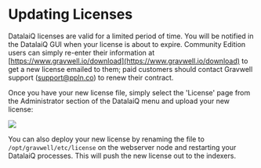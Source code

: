 # Updating Licenses

DatalaiQ licenses are valid for a limited period of time. You will be notified in the DatalaiQ GUI when your license is about to expire. Community Edition users can simply re-enter their information at [https://www.gravwell.io/download](https://www.gravwell.io/download) to get a new license emailed to them; paid customers should contact Gravwell support (support@ppln.co) to renew their contract.

Once you have your new license file, simply select the 'License' page from the Administrator section of the DatalaiQ menu and upload your new license:

![](license.png)

You can also deploy your new license by renaming the file to `/opt/gravwell/etc/license` on the webserver node and restarting your DatalaiQ processes. This will push the new license out to the indexers.
